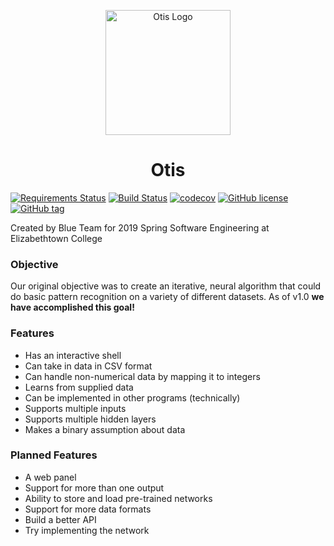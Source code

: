 <p align="center"><a target="_blank" rel="noopener noreferrer"><img width="200" src="https://i.imgur.com/vva7rFG.png" alt="Otis Logo"></a>
<br></p>
<h1 align="center"> Otis </h1>

[![Requirements Status](https://requires.io/github/etown-blue-team/Otis/requirements.svg?branch=master)](https://requires.io/github/etown-blue-team/Otis/requirements/?branch=master)
[![Build Status](https://travis-ci.org/etown-blue-team/Otis.svg?branch=cicd)](https://travis-ci.org/etown-blue-team/Otis)
[![codecov](https://codecov.io/gh/etown-blue-team/Otis/branch/cicd/graph/badge.svg)](https://codecov.io/gh/etown-blue-team/Otis)
[![GitHub license](https://img.shields.io/github/license/Naereen/StrapDown.js.svg)](https://github.com/etown-blue-team/Otis/blob/master/LICENSE)
[![GitHub tag](https://img.shields.io/github/tag/Naereen/StrapDown.js.svg)](https://GitHub.com/etown-blue-team/Otis/tags/)


Created by Blue Team for 2019 Spring Software Engineering at Elizabethtown College

### Objective
Our original objective was to create an iterative, neural algorithm that could do basic pattern recognition on a variety of different datasets. As of v1.0 **we have accomplished this goal!**

### Features
* Has an interactive shell
* Can take in data in CSV format
* Can handle non-numerical data by mapping it to integers
* Learns from supplied data
* Can be implemented in other programs (technically)
* Supports multiple inputs
* Supports multiple hidden layers
* Makes a binary assumption about data

### Planned Features
* A web panel
* Support for more than one output
* Ability to store and load pre-trained networks
* Support for more data formats
* Build a better API
* Try implementing the network
